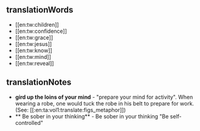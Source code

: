 ## translationWords

* [[en:tw:children]]
* [[en:tw:confidence]]
* [[en:tw:grace]]
* [[en:tw:jesus]]
* [[en:tw:know]]
* [[en:tw:mind]]
* [[en:tw:reveal]]

## translationNotes

* **gird up the loins of your mind** - "prepare your mind for activity". When wearing a robe, one would tuck the robe in his belt to prepare for work. (See: [[:en:ta:vol1:translate:figs_metaphor]])
* ** Be sober in your thinking** - </b> Be sober in your thinking</b> "Be self-controlled"
